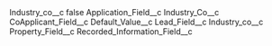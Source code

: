<?xml version="1.0" encoding="UTF-8"?>
<CustomMetadata xmlns="http://soap.sforce.com/2006/04/metadata" xmlns:xsi="http://www.w3.org/2001/XMLSchema-instance" xmlns:xsd="http://www.w3.org/2001/XMLSchema">
    <label>Industry_co__c</label>
    <protected>false</protected>
    <values>
        <field>Application_Field__c</field>
        <value xsi:type="xsd:string">Industry_Co__c</value>
    </values>
    <values>
        <field>CoApplicant_Field__c</field>
        <value xsi:nil="true"/>
    </values>
    <values>
        <field>Default_Value__c</field>
        <value xsi:nil="true"/>
    </values>
    <values>
        <field>Lead_Field__c</field>
        <value xsi:type="xsd:string">Industry_co__c</value>
    </values>
    <values>
        <field>Property_Field__c</field>
        <value xsi:nil="true"/>
    </values>
    <values>
        <field>Recorded_Information_Field__c</field>
        <value xsi:nil="true"/>
    </values>
</CustomMetadata>
